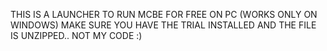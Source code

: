 THIS IS A LAUNCHER TO RUN MCBE FOR FREE ON PC (WORKS ONLY ON WINDOWS)
MAKE SURE YOU HAVE THE TRIAL INSTALLED AND THE FILE IS UNZIPPED..
NOT MY CODE :)
